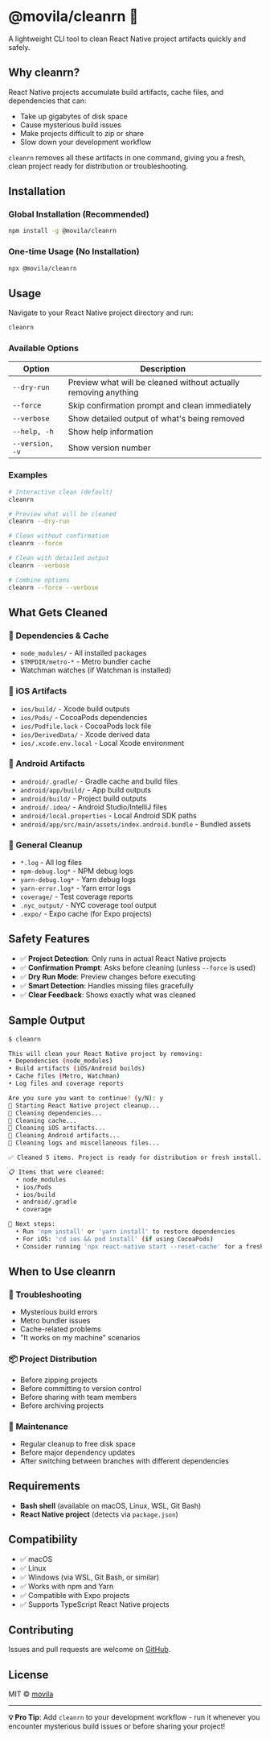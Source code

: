# @movila/cleanrn 🧹

A lightweight CLI tool to clean React Native project artifacts quickly and safely.

## Why cleanrn?

React Native projects accumulate build artifacts, cache files, and dependencies that can:
- Take up gigabytes of disk space
- Cause mysterious build issues
- Make projects difficult to zip or share
- Slow down your development workflow

`cleanrn` removes all these artifacts in one command, giving you a fresh, clean project ready for distribution or troubleshooting.

## Installation

### Global Installation (Recommended)
```bash
npm install -g @movila/cleanrn
```

### One-time Usage (No Installation)
```bash
npx @movila/cleanrn
```

## Usage

Navigate to your React Native project directory and run:

```bash
cleanrn
```

### Available Options

| Option | Description |
|--------|-------------|
| `--dry-run` | Preview what will be cleaned without actually removing anything |
| `--force` | Skip confirmation prompt and clean immediately |
| `--verbose` | Show detailed output of what's being removed |
| `--help, -h` | Show help information |
| `--version, -v` | Show version number |

### Examples

```bash
# Interactive clean (default)
cleanrn

# Preview what will be cleaned
cleanrn --dry-run

# Clean without confirmation
cleanrn --force

# Clean with detailed output
cleanrn --verbose

# Combine options
cleanrn --force --verbose
```

## What Gets Cleaned

### 📁 Dependencies & Cache
- `node_modules/` - All installed packages
- `$TMPDIR/metro-*` - Metro bundler cache
- Watchman watches (if Watchman is installed)

### 📱 iOS Artifacts
- `ios/build/` - Xcode build outputs
- `ios/Pods/` - CocoaPods dependencies
- `ios/Podfile.lock` - CocoaPods lock file
- `ios/DerivedData/` - Xcode derived data
- `ios/.xcode.env.local` - Local Xcode environment

### 🤖 Android Artifacts
- `android/.gradle/` - Gradle cache and build files
- `android/app/build/` - App build outputs
- `android/build/` - Project build outputs
- `android/.idea/` - Android Studio/IntelliJ files
- `android/local.properties` - Local Android SDK paths
- `android/app/src/main/assets/index.android.bundle` - Bundled assets

### 🧹 General Cleanup
- `*.log` - All log files
- `npm-debug.log*` - NPM debug logs
- `yarn-debug.log*` - Yarn debug logs
- `yarn-error.log*` - Yarn error logs
- `coverage/` - Test coverage reports
- `.nyc_output/` - NYC coverage tool output
- `.expo/` - Expo cache (for Expo projects)

## Safety Features

- ✅ **Project Detection**: Only runs in actual React Native projects
- ✅ **Confirmation Prompt**: Asks before cleaning (unless `--force` is used)
- ✅ **Dry Run Mode**: Preview changes before executing
- ✅ **Smart Detection**: Handles missing files gracefully
- ✅ **Clear Feedback**: Shows exactly what was cleaned

## Sample Output

```bash
$ cleanrn

This will clean your React Native project by removing:
• Dependencies (node_modules)
• Build artifacts (iOS/Android builds)
• Cache files (Metro, Watchman)
• Log files and coverage reports

Are you sure you want to continue? (y/N): y
🔧 Starting React Native project cleanup...
🧹 Cleaning dependencies...
🧹 Cleaning cache...
🧹 Cleaning iOS artifacts...
🧹 Cleaning Android artifacts...
🧹 Cleaning logs and miscellaneous files...

✅ Cleaned 5 items. Project is ready for distribution or fresh install.

📋 Items that were cleaned:
  • node_modules
  • ios/Pods
  • ios/build
  • android/.gradle
  • coverage

🔧 Next steps:
  • Run 'npm install' or 'yarn install' to restore dependencies
  • For iOS: 'cd ios && pod install' (if using CocoaPods)
  • Consider running 'npx react-native start --reset-cache' for a fresh start
```

## When to Use cleanrn

### 🐛 Troubleshooting
- Mysterious build errors
- Metro bundler issues
- Cache-related problems
- "It works on my machine" scenarios

### 📦 Project Distribution
- Before zipping projects
- Before committing to version control
- Before sharing with team members
- Before archiving projects

### 🧹 Maintenance
- Regular cleanup to free disk space
- Before major dependency updates
- After switching between branches with different dependencies

## Requirements

- **Bash shell** (available on macOS, Linux, WSL, Git Bash)
- **React Native project** (detects via `package.json`)

## Compatibility

- ✅ macOS
- ✅ Linux
- ✅ Windows (via WSL, Git Bash, or similar)
- ✅ Works with npm and Yarn
- ✅ Compatible with Expo projects
- ✅ Supports TypeScript React Native projects

## Contributing

Issues and pull requests are welcome on [GitHub](https://github.com/movila/cleanrn).

## License

MIT © [movila](https://github.com/movila)

---

**💡 Pro Tip**: Add `cleanrn` to your development workflow - run it whenever you encounter mysterious build issues or before sharing your project!
